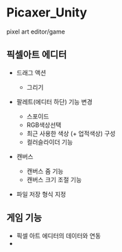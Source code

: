 # Picaxer_Unity

pixel art editor/game

## 픽셀아트 에디터
* 드래그 액션
  - 그리기
  
* 팔레트(에디터 하단) 기능 변경
  - 스포이드 
  - RGB색상선택
  - 최근 사용한 색상 (+ 업적색상) 구성
  - 컬러슬라이더 기능

  
* 캔버스
  - 캔버스 줌 기능 
  - 캔버스 크기 조절 기능


* 파일 저장 형식 지정

## 게임 기능
* 픽셀 아트 에디터의 데이터와 연동
* 
